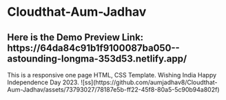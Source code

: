 # Cloudthat-Aum-Jadhav
<h2>Here is the Demo Preview Link: https://64da84c91b1f9100087ba050--astounding-longma-353d53.netlify.app/</h2>
This is a responsive one page HTML, CSS Template. Wishing India Happy Independence Day 2023.
![ss](https://github.com/aumjadhav8/Cloudthat-Aum-Jadhav/assets/73793027/78187e5b-ff22-45f8-80a5-5c90b94a802f)
